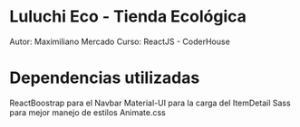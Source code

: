 # Luluchi Eco - Tienda Ecológica
Autor: Maximiliano Mercado
Curso: ReactJS - CoderHouse

# Dependencias utilizadas
ReactBoostrap para el Navbar
Material-UI para la carga del ItemDetail
Sass para mejor manejo de estilos
Animate.css